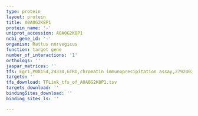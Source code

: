 ```yaml
---
type: protein
layout: protein
title: A0A0G2K8P1
protein_name: '-'
uniprot_accession: A0A0G2K8P1
ncbi_gene_id: '-'
organism: Rattus norvegicus
function: target gene
number_of_interactions: '1'
orthologs: ''
jaspar_matrices: ''
tfs: Egr1,P08154,24330,GTRD,chromatin immunoprecipitation assay,27924024%5Buid%5D,No
targets: ''
tfs_download: TFLink_tfs_of_A0A0G2K8P1.tsv
targets_download: ''
bindingSites_download: ''
binding_sites_ls: ''

---
```


